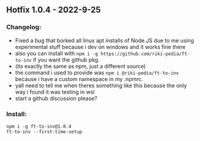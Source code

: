 <!-- just a file to make the releases from for the automation script -->
<!-- edit this per release -->
<!-- when should i try properly versioning? -->
## Hotfix 1.0.4 - 2022-9-25
### Changelog: 
- Fixed a bug that borked all linux apt installs of Node.JS due to me using experimental stuff because i dev on windows and it works fine there
- also you can install with `npm i -g https://github.com/riki-pedia/ft-to-inv` if you want the github pkg.
- (its exactly the same as npm, just a different source)
- the command i used to provide was `npm i @riki-pedia/ft-to-inv` because i have a custom namespace in my .npmrc. 
- yall need to tell me when theres something like this because the only way i found it was testing in wsl
- start a github discussion please?
<!-- im quite lazy, so i don't update the readme often. -->
<!-- ill probably do it next release -->
### Install:
```
npm i -g ft-to-inv@1.0.4
ft-to-inv --first-time-setup
```
<!-- i am extremely unprofessional, so youll see whatever i didnt feel like doing scattered throughout the codebase -->

